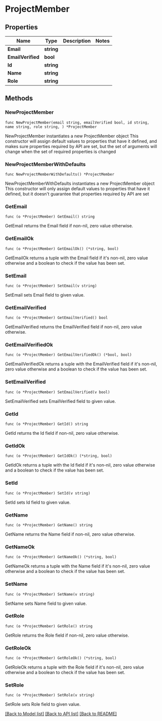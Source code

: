# ProjectMember

## Properties

Name | Type | Description | Notes
------------ | ------------- | ------------- | -------------
**Email** | **string** |  | 
**EmailVerified** | **bool** |  | 
**Id** | **string** |  | 
**Name** | **string** |  | 
**Role** | **string** |  | 

## Methods

### NewProjectMember

`func NewProjectMember(email string, emailVerified bool, id string, name string, role string, ) *ProjectMember`

NewProjectMember instantiates a new ProjectMember object
This constructor will assign default values to properties that have it defined,
and makes sure properties required by API are set, but the set of arguments
will change when the set of required properties is changed

### NewProjectMemberWithDefaults

`func NewProjectMemberWithDefaults() *ProjectMember`

NewProjectMemberWithDefaults instantiates a new ProjectMember object
This constructor will only assign default values to properties that have it defined,
but it doesn't guarantee that properties required by API are set

### GetEmail

`func (o *ProjectMember) GetEmail() string`

GetEmail returns the Email field if non-nil, zero value otherwise.

### GetEmailOk

`func (o *ProjectMember) GetEmailOk() (*string, bool)`

GetEmailOk returns a tuple with the Email field if it's non-nil, zero value otherwise
and a boolean to check if the value has been set.

### SetEmail

`func (o *ProjectMember) SetEmail(v string)`

SetEmail sets Email field to given value.


### GetEmailVerified

`func (o *ProjectMember) GetEmailVerified() bool`

GetEmailVerified returns the EmailVerified field if non-nil, zero value otherwise.

### GetEmailVerifiedOk

`func (o *ProjectMember) GetEmailVerifiedOk() (*bool, bool)`

GetEmailVerifiedOk returns a tuple with the EmailVerified field if it's non-nil, zero value otherwise
and a boolean to check if the value has been set.

### SetEmailVerified

`func (o *ProjectMember) SetEmailVerified(v bool)`

SetEmailVerified sets EmailVerified field to given value.


### GetId

`func (o *ProjectMember) GetId() string`

GetId returns the Id field if non-nil, zero value otherwise.

### GetIdOk

`func (o *ProjectMember) GetIdOk() (*string, bool)`

GetIdOk returns a tuple with the Id field if it's non-nil, zero value otherwise
and a boolean to check if the value has been set.

### SetId

`func (o *ProjectMember) SetId(v string)`

SetId sets Id field to given value.


### GetName

`func (o *ProjectMember) GetName() string`

GetName returns the Name field if non-nil, zero value otherwise.

### GetNameOk

`func (o *ProjectMember) GetNameOk() (*string, bool)`

GetNameOk returns a tuple with the Name field if it's non-nil, zero value otherwise
and a boolean to check if the value has been set.

### SetName

`func (o *ProjectMember) SetName(v string)`

SetName sets Name field to given value.


### GetRole

`func (o *ProjectMember) GetRole() string`

GetRole returns the Role field if non-nil, zero value otherwise.

### GetRoleOk

`func (o *ProjectMember) GetRoleOk() (*string, bool)`

GetRoleOk returns a tuple with the Role field if it's non-nil, zero value otherwise
and a boolean to check if the value has been set.

### SetRole

`func (o *ProjectMember) SetRole(v string)`

SetRole sets Role field to given value.



[[Back to Model list]](../README.md#documentation-for-models) [[Back to API list]](../README.md#documentation-for-api-endpoints) [[Back to README]](../README.md)


